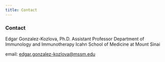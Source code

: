 ```yaml
---
title: Contact
---
```


### Contact

Edgar Gonzalez-Kozlova, Ph.D.
Assistant Professor
Department of Immunology and Immunotherapy
Icahn School of Medicine at Mount Sinai

email: edgar.gonzalez-kozlova@mssm.edu
